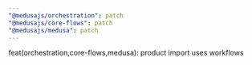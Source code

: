 ```yaml
---
"@medusajs/orchestration": patch
"@medusajs/core-flows": patch
"@medusajs/medusa": patch
---
```


feat(orchestration,core-flows,medusa): product import uses workflows
